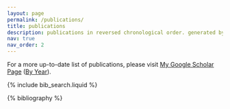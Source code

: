 ```yaml
---
layout: page
permalink: /publications/
title: publications
description: publications in reversed chronological order. generated by jekyll-scholar.
nav: true
nav_order: 2
---
```


<!-- _pages/pub_test.md -->

<script>
function filterSubject(filter) {
  // Select all bibliography sections (years)
  var years = document.querySelectorAll(".bibliography");

  years.forEach(function (year) {
    // Get all rows within this year
    var rows = year.querySelectorAll(".row");
    let hasVisibleRows = false;

    rows.forEach(function (row) {
      var categoryTag = row.querySelector(".category-tag");

      // Check if the row matches the filter
      if (categoryTag && categoryTag.textContent.trim().toLowerCase().includes(filter.toLowerCase())) {
        row.style.display = ""; // Show matching rows
        hasVisibleRows = true; // Mark as having visible rows
      } else {
        row.style.display = "none"; // Hide non-matching rows
      }
    });

    // Check if the previous sibling (h2) exists and toggle its visibility
    var yearHeading = year.previousElementSibling;
    if (yearHeading && yearHeading.tagName === "H2") {
      if (hasVisibleRows) {
        yearHeading.style.display = ""; // Show the h2
        year.style.display = ""; // Show the ol
      } else {
        yearHeading.style.display = "none"; // Hide the h2
        year.style.display = "none"; // Hide the ol
      }
    }
  });
}
</script>






<!-- Bibsearch Feature -->

For a more up-to-date list of publications, please visit [My Google Scholar Page](https://scholar.google.com/citations?user=QXHb8CcAAAAJ&hl=en) ([By Year](https://scholar.google.com/citations?hl=en&user=QXHb8CcAAAAJ&view_op=list_works&sortby=pubdate)).


<script>
// Function to dynamically generate badge styles and elements
document.addEventListener("DOMContentLoaded", function () {
  // Get all category tags
  const categoryTags = document.querySelectorAll(".category-tag");
  const categorySet = new Set(); // To store unique categories

  // Extract unique categories
  categoryTags.forEach(tag => {
    const categories = tag.textContent.trim().split(",").map(cat => cat.trim());
    categories.forEach(cat => categorySet.add(cat));
  });

  // Assign colors to categories
  const categoryColors = {};
  const colorPalette = [
    "#6c757d", "#17a2b8", "#007bff", "#28a745", "#ffc107", "#fd7e14", "#dc3545", "#20c997",
    "#6610f2", "#e83e8c", "#20b2aa", "#ffa07a", "#87cefa", "#32cd32", "#ff4500", "#800080",
    "#808000", "#ff6347", "#4682b4", "#008080", "#000080", "#b8860b", "#9932cc", "#ff00ff"
  ]; // Expanded palette with diverse colors
  let colorIndex = 0;

  categorySet.forEach(category => {
    categoryColors[category.toLowerCase()] = colorPalette[colorIndex % colorPalette.length];
    colorIndex++;
  });

  // Generate styles dynamically
  const styleBlock = document.createElement("style");
  let styles = `
    .badge {
      display: inline-block;
      padding: 8px 12px;
      font-size: 14px;
      font-weight: bold;
      text-transform: capitalize;
      border-radius: 12px;
      color: white;
      text-align: center;
      white-space: nowrap;
      margin: 5px;
      box-shadow: 0px 2px 4px rgba(0, 0, 0, 0.2);
      cursor: pointer;
      transition: transform 0.2s ease, background-color 0.2s ease;
    }
    .badge:hover {
      transform: scale(1.05);
    }

    /* Style for the "All" badge */
    .badge-all {
      background-color: #343a40; /* Dark grey */
      color: white;
    }
  `;

  // Add a specific style for each category
  for (const [category, color] of Object.entries(categoryColors)) {
    styles += `
      .badge-${category.replace(/\s+/g, "-").toLowerCase()} {
        background-color: ${color};
      }
    `;
  }
  styleBlock.textContent = styles;
  document.head.appendChild(styleBlock);

  // Generate badge elements
  const badgeContainer = document.createElement("p");
  badgeContainer.innerHTML = `
    <abbr class="badge badge-all" onclick="filterSubject('')" style="cursor: pointer;">All</abbr>&ensp;
    ${Array.from(categorySet)
      .map(category => {
        const className = `badge-${category.replace(/\s+/g, "-").toLowerCase()}`;
        return `<abbr class="badge ${className}" onclick="filterSubject('${category.toLowerCase()}')" style="cursor: pointer;">${category}</abbr>&ensp;`;
      })
      .join("")}
  `;

  // Append the badges to the center element
  const centerElement = document.querySelector("center");
  if (centerElement) {
    centerElement.innerHTML = ""; // Clear previous content
    centerElement.appendChild(badgeContainer);
  }
});
</script>

<center>
  <!-- Dynamic badges will be inserted here by the script -->
</center>




{% include bib_search.liquid %}

<div class="publications">


{% bibliography %}

</div>
